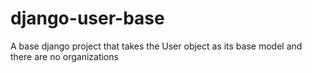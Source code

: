 # django-user-base
A base django project that takes the User object as its base model and there are no organizations
